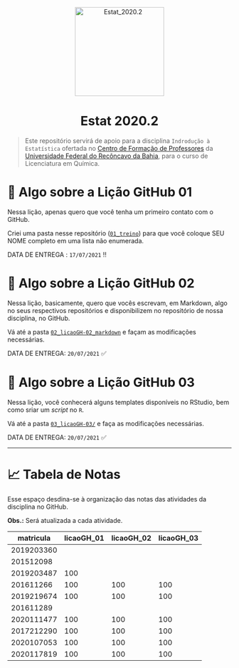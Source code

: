 <p align = "center">
   <img 
        width = "200px"
        align = "center"
        src   = "/img/logo_ESTAT_circ.png"
        alt   = "Estat_2020.2"
   >
   <h1 align = "center">
      Estat 2020.2
   </h1>
</p>

> Este repositório servirá de apoio para a disciplina `Indrodução à Estatística` ofertada no [Centro de Formação de Professores](https://www.ufrb.edu.br/cfp/) da [Universidade Federal do Recôncavo da Bahia](https://www.ufrb.edu.br/portal/), para o curso de Licenciatura em Química.

# :memo: Algo sobre a Lição GitHub 01 

Nessa lição, apenas quero que você tenha um primeiro contato com o GitHub.

Criei uma pasta nesse repositório ([`01_treino`](/01_treino)) para que você coloque SEU NOME completo em uma lista não enumerada.

DATA DE ENTREGA : `17/07/2021` :bangbang:

# :memo: Algo sobre a Lição GitHub 02

Nessa lição, basicamente, quero que vocês escrevam, em Markdown, algo no seus respectivos repositórios e disponibilizem no repositório de nossa disciplina, no GitHub.

Vá até a pasta [`02_licaoGH-02_markdown`](/02_licaoGH-02_markdown) e façam as modificações necessárias.

DATA DE ENTREGA: `20/07/2021` :white_check_mark:

# :memo: Algo sobre a Lição GitHub 03

Nessa lição, você conhecerá alguns templates disponíveis no RStudio, bem como sriar um *script* no `R`.

Vá até a pasta [`03_licaoGH-03/`](/03_licaoGH-03) e faça as modificações necessárias.

DATA DE ENTREGA: `20/07/2021` :white_check_mark:

---

# :chart_with_upwards_trend: Tabela de Notas

Esse espaço desdina-se à organização das notas das atividades da disciplina no GitHub.

**Obs.:** Será atualizada a cada atividade.

matricula  | licaoGH_01 | licaoGH_02 | licaoGH_03
---        | ---      | ---      | --- 
2019203360 |          |          |
201512098  |          |          |
2019203487 | 100      |          |
201611266  | 100      | 100      | 100
2019219674 | 100      | 100      | 100
201611289  |          |          |
2020111477 | 100      | 100      | 100
2017212290 | 100      | 100      | 100
2020107053 | 100      | 100      | 100
2020117819 | 100      | 100      | 100
